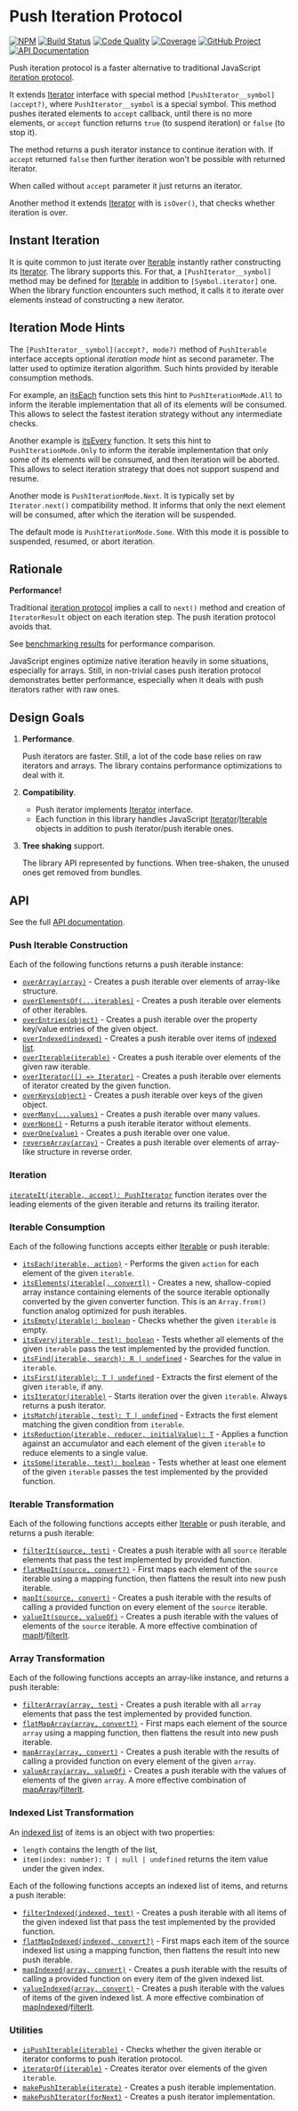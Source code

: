 Push Iteration Protocol
=======================

[![NPM][npm-image]][npm-url]
[![Build Status][build-status-img]][build-status-link]
[![Code Quality][quality-img]][quality-link]
[![Coverage][coverage-img]][coverage-link]
[![GitHub Project][github-image]][github-url]
[![API Documentation][api-docs-image]][API documentation]

Push iteration protocol is a faster alternative to traditional JavaScript [iteration protocol].

It extends [Iterator] interface with special method `[PushIterator__symbol](accept?)`, where `PushIterator__symbol`
is a special symbol. This method pushes iterated elements to `accept` callback, until there is no more elements,
or `accept` function returns `true` (to suspend iteration) or `false` (to stop it).

The method returns a push iterator instance to continue iteration with. If `accept` returned `false` then further
iteration won't be possible with returned iterator.

When called without `accept` parameter it just returns an iterator.

Another method it extends [Iterator] with is `isOver()`, that checks whether iteration is over.

[iteration protocol]: https://developer.mozilla.org/en-US/docs/Web/JavaScript/Reference/Iteration_protocols
[Iterator]: https://developer.mozilla.org/en-US/docs/Web/JavaScript/Reference/Iteration_protocols#The_iterator_protocol

[npm-image]: https://img.shields.io/npm/v/@proc7ts/push-iterator.svg?logo=npm
[npm-url]: https://www.npmjs.com/package/@proc7ts/push-iterator
[build-status-img]: https://github.com/proc7ts/push-iterator/workflows/Build/badge.svg
[build-status-link]: https://github.com/proc7ts/push-iterator/actions?query=workflow:Build
[quality-img]: https://app.codacy.com/project/badge/Grade/afd92eac51954f43bf49ac82c0e74eb8
[quality-link]: https://www.codacy.com/gh/proc7ts/push-iterator/dashboard?utm_source=github.com&utm_medium=referral&utm_content=proc7ts/push-iterator&utm_campaign=Badge_Grade
[coverage-img]: https://app.codacy.com/project/badge/Coverage/afd92eac51954f43bf49ac82c0e74eb8
[coverage-link]: https://www.codacy.com/gh/proc7ts/push-iterator/dashboard?utm_source=github.com&utm_medium=referral&utm_content=proc7ts/push-iterator&utm_campaign=Badge_Coverage
[github-image]: https://img.shields.io/static/v1?logo=github&label=GitHub&message=project&color=informational
[github-url]: https://github.com/proc7ts/push-iterator
[api-docs-image]: https://img.shields.io/static/v1?logo=typescript&label=API&message=docs&color=informational
[API documentation]: https://proc7ts.github.io/push-iterator/


Instant Iteration
-----------------

It is quite common to just iterate over [Iterable] instantly rather constructing its [Iterator]. The library supports
this. For that, a `[PushIterator__symbol]` method may be defined for [Iterable] in addition to `[Symbol.iterator]` one.
When the library function encounters such method, it calls it to iterate over elements instead of constructing a new
iterator.


Iteration Mode Hints
--------------------

The `[PushIterator__symbol](accept?, mode?)` method of `PushIterable` interface accepts optional _iteration mode_ hint
as second parameter. The latter used to optimize iteration algorithm. Such hints provided by iterable consumption
methods.

For example, an [itsEach] function sets this hint to `PushIterationMode.All` to inform the iterable implementation that
all of its elements will be consumed. This allows to select the fastest iteration strategy without any intermediate
checks.

Another example is [itsEvery] function. It sets this hint to `PushIterationMode.Only` to inform the iterable
implementation that only some of its elements will be consumed, and then iteration will be aborted. This allows to
select iteration strategy that does not support suspend and resume.

Another mode is `PushIterationMode.Next`. It is typically set by `Iterator.next()` compatibility method. It informs that
only the next element will be consumed, after which the iteration will be suspended.

The default mode is `PushIterationMode.Some`. With this mode it is possible to suspended, resumed, or abort iteration.


Rationale
---------

**Performance!**

Traditional [iteration protocol] implies a call to `next()` method and creation of `IteratorResult` object on each
iteration step. The push iteration protocol avoids that.

See [benchmarking results] for performance comparison.

JavaScript engines optimize native iteration heavily in some situations, especially for arrays. Still, in non-trivial
cases push iteration protocol demonstrates better performance, especially when it deals with push iterators rather
with raw ones.

[benchmarking results]: https://github.com/proc7ts/push-iterator/tree/master/benchmarks


Design Goals
------------

1. **Performance**.
   
   Push iterators are faster. Still, a lot of the code base relies on raw iterators and arrays. The library contains
   performance optimizations to deal with it.

2. **Compatibility**.

   - Push iterator implements [Iterator] interface.
   - Each function in this library handles JavaScript [Iterator]/[Iterable] objects in addition to push iterator/push
     iterable ones.

3. **Tree shaking** support.

   The library API represented by functions. When tree-shaken, the unused ones get removed from bundles.

[Iterable]: https://developer.mozilla.org/en-US/docs/Web/JavaScript/Reference/Iteration_protocols#The_iterable_protocol


API
---

See the full [API documentation].


### Push Iterable Construction

Each of the following functions returns a push iterable instance:

- [`overArray(array)`][overArray] - Creates a push iterable over elements of array-like structure.
- [`overElementsOf(...iterables)`][overElementsOf] - Creates a push iterable over elements of other iterables.
- [`overEntries(object)`][overEntries] - Creates a push iterable over the property key/value entries of the given
  object.
- [`overIndexed(indexed)`][overIndexed] - Creates a push iterable over items of [indexed list]. 
- [`overIterable(iterable)`][overIterable] - Creates a push iterable over elements of the given raw iterable.  
- [`overIterator(() => Iterator)`][overIterator] - Creates a push iterable over elements of iterator created by the
  given function. 
- [`overKeys(object)`][overKeys] - Creates a push iterable over keys of the given object.
- [`overMany(...values)`][overMany] - Creates a push iterable over many values.
- [`overNone()`][overNone] - Returns a push iterable iterator without elements.
- [`overOne(value)`][overOne] - Creates a push iterable over one value.
- [`reverseArray(array)`][reverseArray] - Creates a push iterable over elements of array-like structure in reverse
  order.

[overArray]: https://proc7ts.github.io/push-iterator/modules/Module__proc7ts_push_iterator.html#overArray
[overElementsOf]: https://proc7ts.github.io/push-iterator/modules/Module__proc7ts_push_iterator.html#overElementsOf
[overEntries]: https://proc7ts.github.io/push-iterator/modules/Module__proc7ts_push_iterator.html#overEntries
[overIndexed]: https://proc7ts.github.io/push-iterator/modules/Module__proc7ts_push_iterator.html#overIndexed
[overIterable]: https://proc7ts.github.io/push-iterator/modules/Module__proc7ts_push_iterator.html#overIterable
[overIterator]: https://proc7ts.github.io/push-iterator/modules/Module__proc7ts_push_iterator.html#overIterator
[overKeys]: https://proc7ts.github.io/push-iterator/modules/Module__proc7ts_push_iterator.html#overKeys
[overMany]: https://proc7ts.github.io/push-iterator/modules/Module__proc7ts_push_iterator.html#overMany
[overNone]: https://proc7ts.github.io/push-iterator/modules/Module__proc7ts_push_iterator.html#overNone
[overOne]: https://proc7ts.github.io/push-iterator/modules/Module__proc7ts_push_iterator.html#overOne
[reverseArray]: https://proc7ts.github.io/push-iterator/modules/Module__proc7ts_push_iterator.html#reverseArray


### Iteration

[`iterateIt(iterable, accept): PushIterator`][iterateIt] function iterates over the leading elements of the given
iterable and returns its trailing iterator.

[iterateIt]: https://proc7ts.github.io/push-iterator/modules/Module__proc7ts_push_iterator.html#iterateIt


### Iterable Consumption

Each of the following functions accepts either [Iterable] or push iterable:

- [`itsEach(iterable, action)`][itsEach] - Performs the given `action` for each element of the given `iterable`.
- [`itsElements(iterable[, convert])`][itsElements] - Creates a new, shallow-copied array instance containing elements
   of the source iterable optionally converted by the given converter function. This is an `Array.from()` function
   analog optimized for push iterables.
- [`itsEmpty(iterable): boolean`][itsEmpty] - Checks whether the given `iterable` is empty.
- [`itsEvery(iterable, test): boolean`][itsEvery] - Tests whether all elements of the given `iterable` pass the test
  implemented by the provided function.
- [`itsFind(iterable, search): R | undefined`][itsFind] - Searches for the value in `iterable`.
- [`itsFirst(iterable): T | undefined`][itsFirst] - Extracts the first element of the given `iterable`, if any.
- [`itsIterator(iterable)`][itsIterator] - Starts iteration over the given `iterable`. Always returns a push iterator.
- [`itsMatch(iterable, test): T | undefined`][itsMatch] - Extracts the first element matching the given condition from
  `iterable`.
- [`itsReduction(iterable, reducer, initialValue): T`][itsReduction] - Applies a function against an accumulator and
   each element of the given `iterable` to reduce elements to a single value.
- [`itsSome(iterable, test): boolean`][itsSome] - Tests whether at least one element of the given `iterable` passes the
  test implemented by the provided function.

[itsEach]: https://proc7ts.github.io/push-iterator/modules/Module__proc7ts_push_iterator.html#itsEach
[itsElements]: https://proc7ts.github.io/push-iterator/modules/Module__proc7ts_push_iterator.html#itsElements
[itsEmpty]: https://proc7ts.github.io/push-iterator/modules/Module__proc7ts_push_iterator.html#itsEmpty
[itsEvery]: https://proc7ts.github.io/push-iterator/modules/Module__proc7ts_push_iterator.html#itsEvery
[itsFind]: https://proc7ts.github.io/push-iterator/modules/Module__proc7ts_push_iterator.html#itsFind
[itsFirst]: https://proc7ts.github.io/push-iterator/modules/Module__proc7ts_push_iterator.html#itsFirst
[itsIterator]: https://proc7ts.github.io/push-iterator/modules/Module__proc7ts_push_iterator.html#itsIterator
[itsMatch]: https://proc7ts.github.io/push-iterator/modules/Module__proc7ts_push_iterator.html#itsMatch
[itsReduction]: https://proc7ts.github.io/push-iterator/modules/Module__proc7ts_push_iterator.html#itsReduction
[itsSome]: https://proc7ts.github.io/push-iterator/modules/Module__proc7ts_push_iterator.html#itsSome


### Iterable Transformation

Each of the following functions accepts either [Iterable] or push iterable, and returns a push iterable:

- [`filterIt(source, test)`][filterIt] - Creates a push iterable with all `source` iterable elements that pass the test
  implemented by provided function.
- [`flatMapIt(source, convert?)`][flatMapIt] - First maps each element of the `source` iterable using a mapping
  function, then flattens the result into new push iterable.
- [`mapIt(source, convert)`][mapIt] - Creates a push iterable with the results of calling a provided function on every
  element of the `source` iterable.
- [`valueIt(source, valueOf)`][valueIt] - Creates a push iterable with the values of elements of the `source` iterable.
  A more effective combination of [mapIt]/[filterIt]. 

[filterIt]: https://proc7ts.github.io/push-iterator/modules/Module__proc7ts_push_iterator.html#filterIt
[flatMapIt]: https://proc7ts.github.io/push-iterator/modules/Module__proc7ts_push_iterator.html#flatMapIt
[mapIt]: https://proc7ts.github.io/push-iterator/modules/Module__proc7ts_push_iterator.html#mapIt
[valueIt]: https://proc7ts.github.io/push-iterator/modules/Module__proc7ts_push_iterator.html#valueIt
  

### Array Transformation

Each of the following functions accepts an array-like instance, and returns a push iterable:  

- [`filterArray(array, test)`][filterArray] - Creates a push iterable with all `array` elements that pass the test
  implemented by provided function.
- [`flatMapArray(array, convert?)`][flatMapArray] - First maps each element of the source `array` using a mapping
  function, then flattens the result into new push iterable.
- [`mapArray(array, convert)`][mapArray] - Creates a push iterable with the results of calling a provided function on
  every element of the given `array`.
- [`valueArray(array, valueOf)`][valueArray] - Creates a push iterable with the values of elements of the given `array`.
  A more effective combination of [mapArray]/[filterIt].

[filterArray]: https://proc7ts.github.io/push-iterator/modules/Module__proc7ts_push_iterator.html#filterArray
[flatMapArray]: https://proc7ts.github.io/push-iterator/modules/Module__proc7ts_push_iterator.html#flatMapArray
[mapArray]: https://proc7ts.github.io/push-iterator/modules/Module__proc7ts_push_iterator.html#mapArray
[valueArray]: https://proc7ts.github.io/push-iterator/modules/Module__proc7ts_push_iterator.html#valueArray


### Indexed List Transformation

An [indexed list] of items is an object with two properties:

- `length` contains the length of the list,
- `item(index: number): T | null | undefined` returns the item value under the given index.   

Each of the following functions accepts an indexed list of items, and returns a push iterable:

- [`filterIndexed(indexed, test)`][filterIndexed] - Creates a push iterable with all items of the given indexed list
  that pass the test implemented by the provided function.
- [`flatMapIndexed(indexed, convert?)`][flatMapIndexed] - First maps each item of the source indexed list using
  a mapping function, then flattens the result into new push iterable.
- [`mapIndexed(array, convert)`][mapIndexed] - Creates a push iterable with the results of calling a provided function
  on every item of the given indexed list.
- [`valueIndexed(array, convert)`][valueIndexed] - Creates a push iterable with the values of items of the given indexed
  list. A more effective combination of [mapIndexed]/[filterIt].

[indexed list]: https://proc7ts.github.io/push-iterator/interfaces/@proc7ts_push-iterator.IndexedItemList.html
[filterIndexed]: https://proc7ts.github.io/push-iterator/modules/Module__proc7ts_push_iterator.html#filterIndexed
[flatMapIndexed]: https://proc7ts.github.io/push-iterator/modules/Module__proc7ts_push_iterator.html#flatMapIndexed
[mapIndexed]: https://proc7ts.github.io/push-iterator/modules/Module__proc7ts_push_iterator.html#mapIndexed
[valueIndexed]: https://proc7ts.github.io/push-iterator/modules/Module__proc7ts_push_iterator.html#valueIndexed


### Utilities

- [`isPushIterable(iterable)`][isPushIterable] - Checks whether the given iterable or iterator conforms to push
  iteration protocol.
- [`iteratorOf(iterable)`][iteratorOf] - Creates iterator over elements of the given `iterable`.
- [`makePushIterable(iterate)`][makePushIterable] - Creates a push iterable implementation.
- [`makePushIterator(forNext)`][makePushIterator] - Creates a push iterator implementation.

[isPushIterable]: https://proc7ts.github.io/push-iterator/modules/Module__proc7ts_push_iterator.html#isPushIterable
[iteratorOf]: https://proc7ts.github.io/push-iterator/modules/Module__proc7ts_push_iterator.html#iteratorOf
[makePushIterable]: https://proc7ts.github.io/push-iterator/modules/Module__proc7ts_push_iterator.html#makePushIterable
[makePushIterator]: https://proc7ts.github.io/push-iterator/modules/Module__proc7ts_push_iterator.html#makePushIterator
